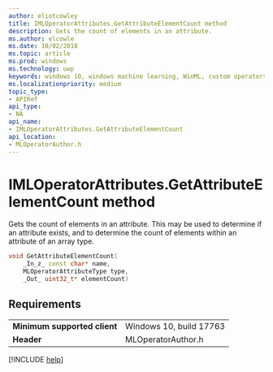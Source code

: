 ```yaml
---
author: eliotcowley
title: IMLOperatorAttributes.GetAttributeElementCount method
description: Gets the count of elements in an attribute.
ms.author: elcowle
ms.date: 10/02/2018
ms.topic: article
ms.prod: windows
ms.technology: uwp
keywords: windows 10, windows machine learning, WinML, custom operators, GetAttributeElementCount
ms.localizationpriority: medium
topic_type:
- APIRef
api_type:
- NA
api_name:
- IMLOperatorAttributes.GetAttributeElementCount
api_location:
- MLOperatorAuthor.h
---
```


# IMLOperatorAttributes.GetAttributeElementCount method

Gets the count of elements in an attribute. This may be used to determine if an attribute exists, and to determine the count of elements within an attribute of an array type.

```cpp
void GetAttributeElementCount(
    _In_z_ const char* name,
    MLOperatorAttributeType type,
    _Out_ uint32_t* elementCount)
```

## Requirements

| | |
|-|-|
| **Minimum supported client** | Windows 10, build 17763 |
| **Header** | MLOperatorAuthor.h |

[!INCLUDE [help](../includes/get-help.md)]
